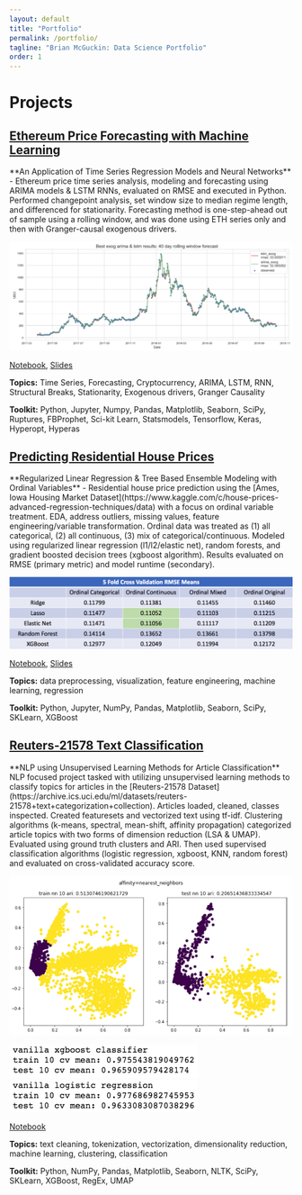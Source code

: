 ```yaml
---
layout: default
title: "Portfolio"
permalink: /portfolio/
tagline: "Brian McGuckin: Data Science Portfolio"
order: 1
---
```

<h1>Projects</h1>
<h2>
  <a href="https://github.com/brianmcguckin/thinkful_final_capstone">
    Ethereum Price Forecasting with Machine Learning
  </a>
</h2>
**An Application of Time Series Regression Models and Neural Networks**
- Ethereum price time series analysis, modeling and forecasting using ARIMA models & LSTM RNNs, evaluated on RMSE and executed in Python. Performed changepoint analysis, set window size to median regime length, and differenced for stationarity. Forecasting method is one-step-ahead out of sample using a rolling window, and was done using ETH series only and then with Granger-causal exogenous drivers.

![exog_results](https://raw.githubusercontent.com/brianmcguckin/brianmcguckin.github.io/master/images/exog_results.png 'exog_results')

[Notebook](https://nbviewer.jupyter.org/github/brianmcguckin/thinkful_final_capstone/blob/master/ethereum_price_forecasting_with_machine_learning.ipynb),
[Slides](https://github.com/brianmcguckin/thinkful_final_capstone/blob/master/ethereum_price_forecasting_with_machine_learning.pdf)

**Topics:** Time Series, Forecasting, Cryptocurrency, ARIMA, LSTM, RNN, Structural Breaks, Stationarity, Exogenous drivers, Granger Causality

**Toolkit:** Python, Jupyter, Numpy, Pandas, Matplotlib, Seaborn, SciPy, Ruptures, FBProphet, Sci-kit Learn, Statsmodels, Tensorflow, Keras, Hyperopt, Hyperas

<h2>
  <a href="https://github.com/brianmcguckin/thinkful_unit_03_capstone">
    Predicting Residential House Prices
  </a>
</h2>
**Regularized Linear Regression & Tree Based Ensemble Modeling with Ordinal Variables**
- Residential house price prediction using the [Ames, Iowa Housing Market Dataset](https://www.kaggle.com/c/house-prices-advanced-regression-techniques/data) with a focus on ordinal variable treatment. EDA, address outliers, missing values, feature engineering/variable transformation. Ordinal data was treated as (1) all categorical, (2) all continuous, (3) mix of categorical/continuous. Modeled using regularized linear regression (l1/l2/elastic net), random forests, and gradient boosted decision trees (xgboost algorithm). Results evaluated on RMSE (primary metric) and model runtime (secondary).

![results table](https://raw.githubusercontent.com/brianmcguckin/brianmcguckin.github.io/master/images/house_price_results.png 'results table')

[Notebook](https://github.com/brianmcguckin/thinkful_unit_03_capstone/blob/master/unit_03_capstone_final_notebook.ipynb), [Slides](https://github.com/brianmcguckin/thinkful_unit_03_capstone/blob/master/slides_housing_price_capstone.pdf)

**Topics:** data preprocessing, visualization, feature engineering, machine learning, regression

**Toolkit:** Python, Jupyter, NumPy, Pandas, Matplotlib, Seaborn, SciPy, SKLearn, XGBoost

<h2>
  <a href="https://github.com/brianmcguckin/thinkful_unit_04_capstone">
    Reuters-21578 Text Classification
  </a>
</h2>
**NLP using Unsupervised Learning Methods for Article Classification**
NLP focused project tasked with utilizing unsupervised learning methods to classify topics for articles in the [Reuters-21578 Dataset](https://archive.ics.uci.edu/ml/datasets/reuters-21578+text+categorization+collection). Articles loaded, cleaned, classes inspected. Created featuresets and vectorized text using tf-idf. Clustering algorithms (k-means, spectral, mean-shift, affinity propagation) categorized article topics with two forms of dimension reduction (LSA & UMAP). Evaluated using ground truth clusters and ARI. Then used supervised classification algorithms (logistic regression, xgboost, KNN, random forest) and evaluated on cross-validated accuracy score.

![nn_clusters](https://raw.githubusercontent.com/brianmcguckin/brianmcguckin.github.io/master/images/nn_clusters.png 'spectral clustering nearest neighbors')

![xgb results](https://raw.githubusercontent.com/brianmcguckin/brianmcguckin.github.io/master/images/nlp_xgb.png 'xgboost results')
![lr results](https://raw.githubusercontent.com/brianmcguckin/brianmcguckin.github.io/master/images/nlp_logregr.png 'logregr results')

[Notebook](https://github.com/brianmcguckin/thinkful_unit_04_capstone/blob/master/04_capstone_unsupervised_learning_final.ipynb)

**Topics:** text cleaning, tokenization, vectorization, dimensionality reduction, machine learning, clustering, classification

**Toolkit:** Python, NumPy, Pandas, Matplotlib, Seaborn, NLTK, SciPy, SKLearn, XGBoost, RegEx, UMAP
